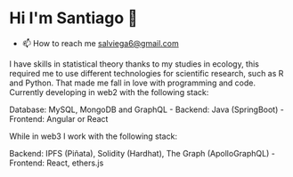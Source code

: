# Hi I'm Santiago 👋

- 📫 How to reach me salviega6@gmail.com

I have skills in statistical theory thanks to my studies in ecology, this required me to use different technologies for scientific research, such as R and Python. That made me fall in love with programming and code.
Currently developing in web2 with the following stack:

Database: MySQL, MongoDB and GraphQL - Backend: Java (SpringBoot)  - Frontend: Angular or React

While in web3  I work with the following stack:

Backend: IPFS (Piñata), Solidity (Hardhat), The Graph (ApolloGraphQL) - Frontend: React, ethers.js   
